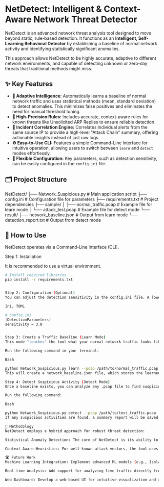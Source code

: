 # NetDetect: Intelligent & Context-Aware Network Threat Detector

NetDetect is an advanced network threat analysis tool designed to move beyond static, rule-based detection. It functions as an **Intelligent, Self-Learning Behavioral Detector** by establishing a baseline of normal network activity and identifying statistically significant anomalies.

This approach allows NetDetect to be highly accurate, adaptive to different network environments, and capable of detecting unknown or zero-day threats that traditional methods might miss.

## ✨ Key Features

* **🧠 Adaptive Intelligence:** Automatically learns a baseline of normal network traffic and uses statistical methods (mean, standard deviation) to detect anomalies. This minimizes false positives and eliminates the need for manual threshold tuning.
* **🎯 High-Precision Rules:** Includes accurate, context-aware rules for known threats like Unsolicited ARP Replies to ensure reliable detection.
* **🔗 Incident Correlation Engine:** Correlates individual alerts from the same source IP to provide a high-level "Attack Chain" summary, offering actionable insights instead of just raw logs.
* **⚙️ Easy-to-Use CLI:** Features a simple Command-Line Interface for intuitive operation, allowing users to switch between `learn` and `detect` modes effortlessly.
* **🔧 Flexible Configuration:** Key parameters, such as detection sensitivity, can be easily configured in the `config.ini` file.

## 🗂️ Project Structure

NetDetect/
├── Network_Suspicious.py     # Main application script
├── config.ini                # Configuration file for parameters
├── requirements.txt          # Project dependencies
├── sample/
│   ├── normal_traffic.pcap   # Example file for learn mode
│   └── attack_test.pcap      # Example file for detect mode
└── result/
├── network_baseline.json # Output from learn mode
└── detection_report.txt  # Output from detect mode


## 🚀 How to Use

NetDetect operates via a Command-Line Interface (CLI).

Step 1: Installation


It is recommended to use a virtual environment.

```bash
# Install required libraries
pip install -r requirements.txt


Step 2: Configuration (Optional)
You can adjust the detection sensitivity in the config.ini file. A lower value makes the detector more sensitive.

Ini, TOML

# config.ini
[DetectionParameters]
sensitivity = 3.0


Step 3: Create a Traffic Baseline (Learn Mode)
This mode "teaches" the tool what your normal network traffic looks like. Use a clean .pcap file containing only normal traffic for this step.

Run the following command in your terminal:

Bash

python Network_Suspicious.py learn --pcap /path/to/normal_traffic.pcap
This will create a network_baseline.json file, which stores the learned profile of your network.

Step 4: Detect Suspicious Activity (Detect Mode)
Once a baseline exists, you can analyze any .pcap file to find suspicious activities.

Run the following command:

Bash

python Network_Suspicious.py detect --pcap /path/to/test_traffic.pcap
If any suspicious activities are found, a summary report will be saved to result/detection_report.txt.

🔬 Methodology
NetDetect employs a hybrid approach for robust threat detection:

Statistical Anomaly Detection: The core of NetDetect is its ability to create a dynamic profile of normal network behavior. It calculates the mean and standard deviation of various traffic metrics (e.g., packet counts per interval) and flags any activity that deviates significantly from this learned norm.

Context-Aware Heuristics: For well-known attack vectors, the tool uses precise, context-aware rules to minimize false positives, such as identifying unsolicited ARP replies instead of simple IP-MAC mapping conflicts.

🛣️ Future Work
Machine Learning Integration: Implement advanced ML models (e.g., Isolation Forest) for more complex anomaly detection.

Real-time Analysis: Add support for analyzing live traffic directly from a network interface.

Web Dashboard: Develop a web-based UI for intuitive visualization and reporting.